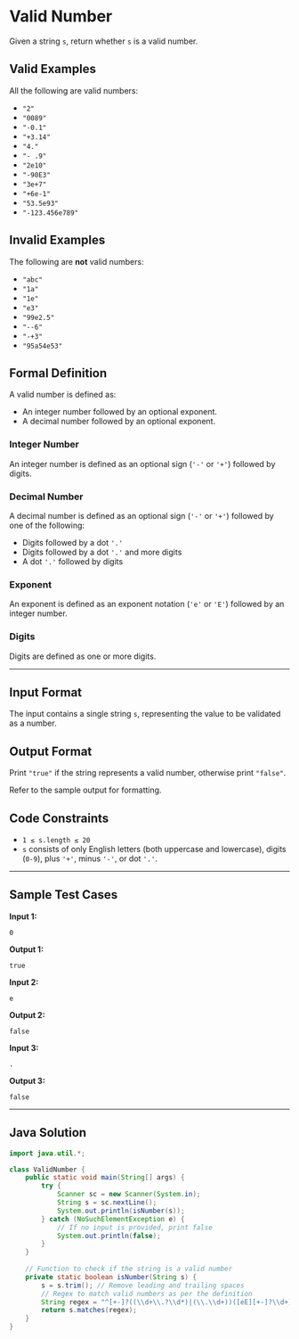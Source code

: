 # Valid Number

Given a string `s`, return whether `s` is a valid number.

## Valid Examples

All the following are valid numbers:

- `"2"`
- `"0089"`
- `"-0.1"`
- `"+3.14"`
- `"4."`
- `"- .9"`
- `"2e10"`
- `"-90E3"`
- `"3e+7"`
- `"+6e-1"`
- `"53.5e93"`
- `"-123.456e789"`

## Invalid Examples

The following are **not** valid numbers:

- `"abc"`
- `"1a"`
- `"1e"`
- `"e3"`
- `"99e2.5"`
- `"--6"`
- `"-+3"`
- `"95a54e53"`

## Formal Definition

A valid number is defined as:

- An integer number followed by an optional exponent.
- A decimal number followed by an optional exponent.

### Integer Number

An integer number is defined as an optional sign (`'-'` or `'+'`) followed by digits.

### Decimal Number

A decimal number is defined as an optional sign (`'-'` or `'+'`) followed by one of the following:

- Digits followed by a dot `'.'`
- Digits followed by a dot `'.'` and more digits
- A dot `'.'` followed by digits

### Exponent

An exponent is defined as an exponent notation (`'e'` or `'E'`) followed by an integer number.

### Digits

Digits are defined as one or more digits.

---

## Input Format

The input contains a single string `s`, representing the value to be validated as a number.

## Output Format

Print `"true"` if the string represents a valid number, otherwise print `"false"`.

Refer to the sample output for formatting.

## Code Constraints

- `1 ≤ s.length ≤ 20`
- `s` consists of only English letters (both uppercase and lowercase), digits (`0-9`), plus `'+'`, minus `'-'`, or dot `'.'`.

---

## Sample Test Cases

**Input 1:**
```
0
```
**Output 1:**
```
true
```

**Input 2:**
```
e
```
**Output 2:**
```
false
```

**Input 3:**
```
.
```
**Output 3:**
```
false
```

---

## Java Solution

```java
import java.util.*;

class ValidNumber {
    public static void main(String[] args) {
        try {
            Scanner sc = new Scanner(System.in);
            String s = sc.nextLine();
            System.out.println(isNumber(s));
        } catch (NoSuchElementException e) {
            // If no input is provided, print false
            System.out.println(false);
        }
    }
    
    // Function to check if the string is a valid number
    private static boolean isNumber(String s) {
        s = s.trim(); // Remove leading and trailing spaces
        // Regex to match valid numbers as per the definition
        String regex = "^[+-]?((\\d+\\.?\\d*)|(\\.\\d+))([eE][+-]?\\d+)?$";
        return s.matches(regex);
    }
}
```
